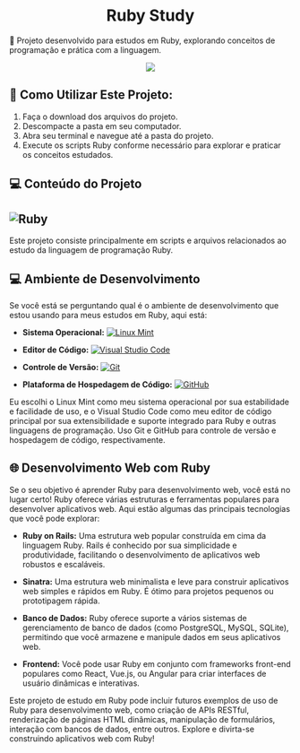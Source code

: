 <h1 align="center">Ruby Study</h1>

:pushpin: Projeto desenvolvido para estudos em Ruby, explorando conceitos de programação e prática com a linguagem.
<p align="center"><img src="http://img.shields.io/static/v1?label=STATUS&message=EM%20DESENVOLVIMENTO&color=GREEN&style=for-the-badge"/></p>

## 📎 Como Utilizar Este Projeto:

1. Faça o download dos arquivos do projeto.
2. Descompacte a pasta em seu computador.
3. Abra seu terminal e navegue até a pasta do projeto.
4. Execute os scripts Ruby conforme necessário para explorar e praticar os conceitos estudados.

## 💻 Conteúdo do Projeto
## ![Ruby](https://img.shields.io/badge/-Ruby-CC342D?style=for-the-badge&logo=ruby&logoColor=white) 

Este projeto consiste principalmente em scripts e arquivos relacionados ao estudo da linguagem de programação Ruby.

## 💻 Ambiente de Desenvolvimento

Se você está se perguntando qual é o ambiente de desenvolvimento que estou usando para meus estudos em Ruby, aqui está:

- **Sistema Operacional:** [![Linux Mint](https://img.shields.io/badge/Linux%20Mint-20.3-87CF3E?style=for-the-badge&logo=linuxmint&logoColor=white)](https://linuxmint.com/)
  
- **Editor de Código:** [![Visual Studio Code](https://img.shields.io/badge/Visual%20Studio%20Code-1.65.1-007ACC?style=for-the-badge&logo=visualstudiocode&logoColor=white)](https://code.visualstudio.com/)

- **Controle de Versão:** [![Git](https://img.shields.io/badge/Git-2.35.1-F05032?style=for-the-badge&logo=git&logoColor=white)](https://git-scm.com/)
  
- **Plataforma de Hospedagem de Código:** [![GitHub](https://img.shields.io/badge/GitHub-Perfil-181717?style=for-the-badge&logo=github&logoColor=white)](https://github.com/JennieOliveira99)

Eu escolhi o Linux Mint como meu sistema operacional por sua estabilidade e facilidade de uso, e o Visual Studio Code como meu editor de código principal por sua extensibilidade e suporte integrado para Ruby e outras linguagens de programação. Uso Git e GitHub para controle de versão e hospedagem de código, respectivamente.

## 🌐 Desenvolvimento Web com Ruby

Se o seu objetivo é aprender Ruby para desenvolvimento web, você está no lugar certo! Ruby oferece várias estruturas e ferramentas populares para desenvolver aplicativos web. Aqui estão algumas das principais tecnologias que você pode explorar:

- **Ruby on Rails:** Uma estrutura web popular construída em cima da linguagem Ruby. Rails é conhecido por sua simplicidade e produtividade, facilitando o desenvolvimento de aplicativos web robustos e escaláveis.
  
- **Sinatra:** Uma estrutura web minimalista e leve para construir aplicativos web simples e rápidos em Ruby. É ótimo para projetos pequenos ou prototipagem rápida.

- **Banco de Dados:** Ruby oferece suporte a vários sistemas de gerenciamento de banco de dados (como PostgreSQL, MySQL, SQLite), permitindo que você armazene e manipule dados em seus aplicativos web.

- **Frontend:** Você pode usar Ruby em conjunto com frameworks front-end populares como React, Vue.js, ou Angular para criar interfaces de usuário dinâmicas e interativas.

Este projeto de estudo em Ruby pode incluir futuros exemplos de uso de Ruby para desenvolvimento web, como criação de APIs RESTful, renderização de páginas HTML dinâmicas, manipulação de formulários, interação com bancos de dados, entre outros. Explore e divirta-se construindo aplicativos web com Ruby!


